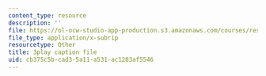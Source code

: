 ```yaml
---
content_type: resource
description: ''
file: https://ol-ocw-studio-app-production.s3.amazonaws.com/courses/res-8-007-cosmic-origin-of-the-chemical-elements-fall-2019/cb375c5bcad35a11a531ac1203af5546_8FtCg_bbdW0.vtt
file_type: application/x-subrip
resourcetype: Other
title: 3play caption file
uid: cb375c5b-cad3-5a11-a531-ac1203af5546
---
```

